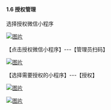 #### 1.6 授权管理

选择授权微信小程序

[![图片](http://qrs.gameseed.cn/shareyou/doc/pro/6feb8257-d0e5-4d27-a43d-ca0de967ecf9.015.png "图片")](http://qrs.gameseed.cn/shareyou/doc/pro/6feb8257-d0e5-4d27-a43d-ca0de967ecf9.015.png)

【点击授权微信小程序】---【管理员扫码】

[![图片](http://qrs.gameseed.cn/shareyou/doc/pro/1.png "图片")](http://qrs.gameseed.cn/shareyou/doc/pro/1.png)

【选择需要授权的小程序】---【授权】

[![图片](http://qrs.gameseed.cn/shareyou/doc/pro/2.jpg "图片")](http://qrs.gameseed.cn/shareyou/doc/pro/2.jpg)

[![图片](http://qrs.gameseed.cn/shareyou/doc/pro/3.jpg "图片")](http://qrs.gameseed.cn/shareyou/doc/pro/3.jpg)
